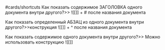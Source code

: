 #cards/shortcuts
Как показать содержимое ЗАГОЛОВКА одного документа внутри другого?>>   ![[]] + # после названия документа
<!--SR:!2023-11-24,4,275-->
Как показать определенный АБЗАЦ из одного документа внутри другого?>>конструкция ![[]] + ^ после названия документа
<!--SR:!2023-11-25,2,252-->
Как показать содержимое одного документа внутри другого?>> Можно использовать конструкцию ![[]]
<!--SR:!2023-12-07,14,290-->